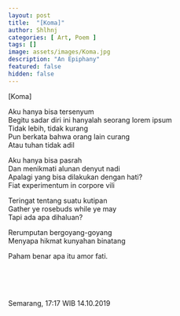 ```yaml
---
layout: post
title:  "[Koma]"
author: Shlhnj
categories: [ Art, Poem ]
tags: []
image: assets/images/Koma.jpg
description: "An Epiphany"
featured: false
hidden: false
---
```


[Koma]

Aku hanya bisa tersenyum<br />
Begitu sadar diri ini hanyalah seorang lorem ipsum<br />
Tidak lebih, tidak kurang<br />
Pun berkata bahwa orang lain curang<br />
Atau tuhan tidak adil<br />

Aku hanya bisa pasrah<br />
Dan menikmati alunan denyut nadi<br />
Apalagi yang bisa dilakukan dengan hati?<br />
Fiat experimentum in corpore vili<br />

Teringat tentang suatu kutipan<br />
Gather ye rosebuds while ye may<br />
Tapi ada apa dihaluan?<br />

Rerumputan bergoyang-goyang<br />
Menyapa hikmat kunyahan binatang<br />

Paham benar apa itu amor fati.<br />

<br />
<br />
<br />

Semarang, 17:17 WIB 14.10.2019<br />
